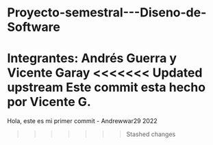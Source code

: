 # Proyecto-semestral---Diseno-de-Software
Integrantes:
Andrés Guerra y Vicente Garay
<<<<<<< Updated upstream
Este commit esta hecho por Vicente G.
=======

Hola, este es mi primer commit - Andrewwar29 2022
>>>>>>> Stashed changes
